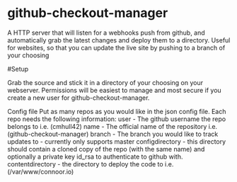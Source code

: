 # github-checkout-manager
A HTTP server that will listen for a webhooks push from github, and automatically grab the latest changes and deploy them to a directory.
Useful for websites, so that you can update the live site by pushing to a branch of your choosing

#Setup

Grab the source and stick it in a directory of your choosing on your webserver. Permissions will be easiest to manage and most secure if you create a new user for github-checkout-manager.

Config file
Put as many repos as you would like in the json config file. Each repo needs the following information:
user - The github username the repo belongs to i.e. (cmhull42)
name - The official name of the repository i.e. (github-checkout-manager)
branch - The branch you would like to track updates to - currently only supports master
configdirectory - this directory should contain a cloned copy of the repo (with the same name) and optionally a private key id_rsa to authenticate to github with.
contentdirectory - the directory to deploy the code to i.e. (/var/www/connoor.io)
